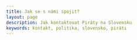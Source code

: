 ```yaml
---
title: Jak se s námi spojit?
layout: page
description: Jak kontaktovat Piráty na Slovensku
keywords: kontakt, politika, slovensko, piráti
---
```

